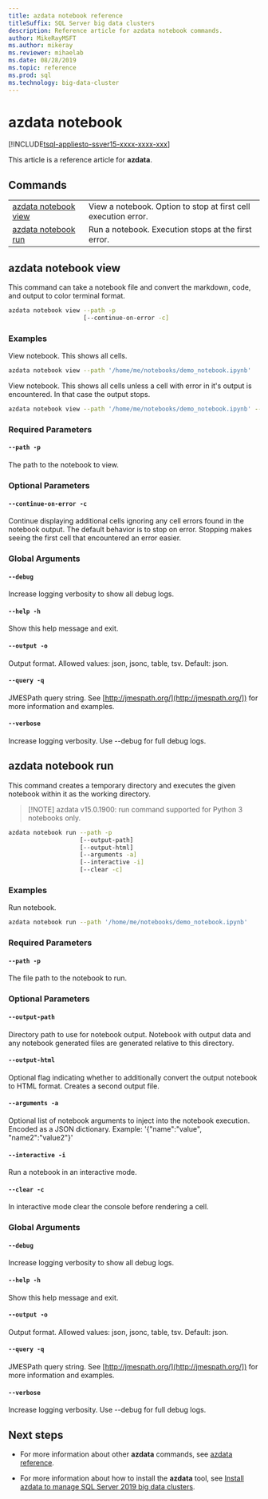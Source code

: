 ```yaml
---
title: azdata notebook reference
titleSuffix: SQL Server big data clusters
description: Reference article for azdata notebook commands.
author: MikeRayMSFT
ms.author: mikeray
ms.reviewer: mihaelab
ms.date: 08/28/2019
ms.topic: reference
ms.prod: sql
ms.technology: big-data-cluster
---
```


# azdata notebook

[!INCLUDE[tsql-appliesto-ssver15-xxxx-xxxx-xxx](../includes/tsql-appliesto-ssver15-xxxx-xxxx-xxx.md)]  

This article is a reference article for **azdata**. 

## Commands
|     |     |
| --- | --- |
[azdata notebook view](#azdata-notebook-view) | View a notebook.  Option to stop at first cell execution error.
[azdata notebook run](#azdata-notebook-run) | Run a notebook.  Execution stops at the first error.
## azdata notebook view
This command can take a notebook file and convert the markdown, code, and output to color terminal format.
```bash
azdata notebook view --path -p 
                     [--continue-on-error -c]
```
### Examples
View notebook.  This shows all cells.
```bash
azdata notebook view --path '/home/me/notebooks/demo_notebook.ipynb'
```
View notebook.  This shows all cells unless a cell with error in it's output is encountered.  In that case the output stops.
```bash
azdata notebook view --path '/home/me/notebooks/demo_notebook.ipynb' --stop-on-error
```
### Required Parameters
#### `--path -p`
The path to the notebook to view.
### Optional Parameters
#### `--continue-on-error -c`
Continue displaying additional cells ignoring any cell errors found in the notebook output.  The default behavior is to stop on error.  Stopping makes seeing the first cell that encountered an error easier.
### Global Arguments
#### `--debug`
Increase logging verbosity to show all debug logs.
#### `--help -h`
Show this help message and exit.
#### `--output -o`
Output format.  Allowed values: json, jsonc, table, tsv.  Default: json.
#### `--query -q`
JMESPath query string. See [http://jmespath.org/](http://jmespath.org/]) for more information and examples.
#### `--verbose`
Increase logging verbosity. Use --debug for full debug logs.
## azdata notebook run
This command creates a temporary directory and executes the given notebook within it as the working directory.
>[!NOTE] azdata v15.0.1900: run command supported for Python 3 notebooks only.
```bash
azdata notebook run --path -p 
                    [--output-path]  
                    [--output-html]  
                    [--arguments -a]  
                    [--interactive -i]  
                    [--clear -c]
```
### Examples
Run notebook.
```bash
azdata notebook run --path '/home/me/notebooks/demo_notebook.ipynb'
```
### Required Parameters
#### `--path -p`
The file path to the notebook to run.
### Optional Parameters
#### `--output-path`
Directory path to use for notebook output.  Notebook with output data and any notebook generated files are generated relative to this directory.
#### `--output-html`
Optional flag indicating whether to additionally convert the output notebook to HTML format.  Creates a second output file.
#### `--arguments -a`
Optional list of notebook arguments to inject into the notebook execution.  Encoded as a JSON dictionary.  Example: '{"name":"value", "name2":"value2"}'
#### `--interactive -i`
Run a notebook in an interactive mode.
#### `--clear -c`
In interactive mode clear the console before rendering a cell.
### Global Arguments
#### `--debug`
Increase logging verbosity to show all debug logs.
#### `--help -h`
Show this help message and exit.
#### `--output -o`
Output format.  Allowed values: json, jsonc, table, tsv.  Default: json.
#### `--query -q`
JMESPath query string. See [http://jmespath.org/](http://jmespath.org/]) for more information and examples.
#### `--verbose`
Increase logging verbosity. Use --debug for full debug logs.

## Next steps

- For more information about other **azdata** commands, see [azdata reference](reference-azdata.md). 

- For more information about how to install the **azdata** tool, see [Install azdata to manage SQL Server 2019 big data clusters](deploy-install-azdata.md).

